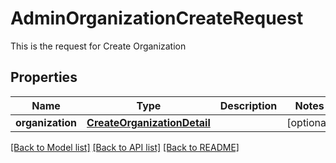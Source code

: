 # AdminOrganizationCreateRequest

This is the request for Create Organization
## Properties
Name | Type | Description | Notes
------------ | ------------- | ------------- | -------------
**organization** | [**CreateOrganizationDetail**](CreateOrganizationDetail.md) |  | [optional] 

[[Back to Model list]](../README.md#documentation-for-models) [[Back to API list]](../README.md#documentation-for-api-endpoints) [[Back to README]](../README.md)



